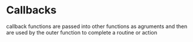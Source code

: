 # Callbacks
callback functions are passed into other functions as agruments and then are used by the outer function to complete a routine or action
